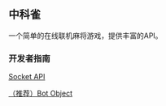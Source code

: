 ## 中科雀

一个简单的在线联机麻将游戏，提供丰富的API。

### 开发者指南

[Socket API](./docs/socket-api.md)

[（推荐）Bot Object](./docs/bot-api.md)





